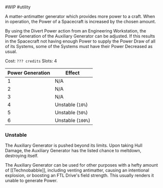 #WIP #utility

A matter-antimatter generator which provides more power to a craft. When in operation, the Power of a Spacecraft is increased by the chosen amount.

By using the Divert Power action from an Engineering Workstation, the Power Generation of the Auxiliary Generator can be adjusted. If this results in the Spacecraft not having enough Power to supply the Power Draw of all of its Systems, some of the Systems must have their Power Decreased as usual. 

Cost: `??? credits`
Slots: 4

| Power Generation | Effect |
|------------------|--------|
| 1 | N/A |
| 2 | N/A |
| 3 | N/A |
| 4 | Unstable (`10%`) |
| 5 | Unstable (`50%`) |
| 6 | Unstable (`100%`) |

### Unstable

The Auxiliary Generator is pushed beyond its limits. Upon taking Hull Damage, the Auxiliary Generator has the listed chance to meltdown, destroying itself.

The Auxiliary Generator can be used for other purposes with a hefty amount of [[Technobabble]], including venting antimatter, causing an intentional explosion, or boosting an FTL Drive's field strength. This usually renders it unable to generate Power.